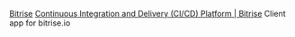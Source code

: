 
[Bitrise](https://github.com/toshi0383/Bitrise-iOS)
[Continuous Integration and Delivery (CI/CD) Platform | Bitrise](https://bitrise.io/)
Client app for bitrise.io
